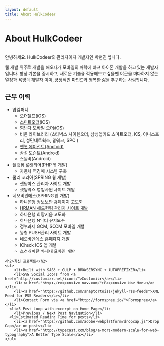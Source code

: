 ```yaml
---
layout: default
title: About HulkCodeer
---
```


<div class="post">
	<h1 class="pageTitle">About HulkCodeer</h1>
	<img src="{{ '/assets/img/hyunjin.jpeg' | prepend: site.baseurl }}" alt="">
	<p class="intro"> 안녕하세요. HulkCodeer의 관리자이자 개발자인 박현진 입니다.</p>
	<p> 웹 개발 위주로 개발을 해오다가 모바일의 매력에 빠져 아이폰 개발을 하고 있는 개발자 입니다.
항상 기본을 중시하고, 새로운 기술을 적용해보고 싶을땐 야근을 마다하지 않는 열정과 욕망의 개발자 이며, 긍정적인 마인드와 행복한 삶을 추구하는 사람입니다.
	</p>
	<h2>근무 이력</h2>
	<ul>
		<li>얍컴퍼니
			<ul>
				<li><a href="https://apps.apple.com/kr/app/id1235994307?l=en">오더헬프</a>(iOS)</li>
				<li><a href="https://apps.apple.com/kr/app/smart-order/id1281381433">스마트오더</a>(iOS)</li>
				<li><a href="https://apps.apple.com/kr/app/himnanda-order-힘난다-모바일-오더/id1455181156">힘난다 모바일 오더</a>(iOS)</li>
				<li>비콘 라이브러리 (스타벅스 사이렌오더, 삼성앱카드 스마트오더, KIS, 이니스프리, 성민네트웍스, 얍워크, SPC )</li>	
				<li><a href="https://play.google.com/store/apps/details?id=com.yap.chatbot.agent&hl=gsw">챗봇 에이전트(Android)</a></li>
				<li>삼성 도슨트(Android)</li>
				<li>스몸비(Android)</li>
			</ul>
		</li>
  		<li>플랫폼 로캣티어(PHP 웹 개발)
			<ul>
				<li>자동차 역경매 시스템 구축</li>
			</ul>
		</li>
  		<li>쿨리 코리아(SPRING 웹 개발)
			<ul>
				<li>셋탑박스 관리자 사이트 개발</li>
				<li>셋탑박스 영업사원 사이트 개발</li>
			</ul>
		</li>
  		<li>네오비엔에스(SPRING 웹 개발)
			<ul>
				<li>하나은행 정보보안 홈페이지 고도화</li>
				<li><a href="https://www.hrman.co.kr/ko/main.do">HRMAN 헤드헌팅 관리자 사이트 개발</a></li>
				<li>하나은행 희망키움 고도화</li>
				<li>하나은행 N닥터 유지보수</li>
				<li>정부과제 GCM, SCCM 모바일 개발</li>
				<li>농협 PUSH관리 사이트 개발</li>
				<li><a href="http://www.neobns.com/jsp/partner.jsp">네오비엔에스 홈페이지 개발</a></li>
				<li>ICheck IOS 앱 개발</li>
				<li>효성캐피탈 차세대 모바일 개발</li>
			</ul>
		</li>
  	</ul>
	
	<h2>최신 프로젝트</h2>
	<ul>
		<li>Built with SASS + GULP + BROWSERSYNC + AUTOPREFIXER</li>
  		<li>SVG Social Icons from <a href="http://customizr.net/icons/">Customizr</a></li>
  		<li><a href="http://responsive-nav.com/">Responsive Nav Menu</a></li>
  		<li><a href="https://github.com/snaptortoise/jekyll-rss-feeds">XML Feed for RSS Readers</a></li>
  		<li>Contact Form via <a href="http://formspree.io/">Formspree</a></li>
      <li>5 Post Loop with excerpt on Home Page</li>
  		<li>Previous / Next Post Navigation</li>
      <li>Estimated Reading Time for posts</li>
  		<li><a href="https://github.com/adobe-webplatform/dropcap.js">Drop Cap</a> on posts</li>
  		<li><a href="http://typecast.com/blog/a-more-modern-scale-for-web-typography">A Better Type Scale</a></li>
  	</ul>
</div>
